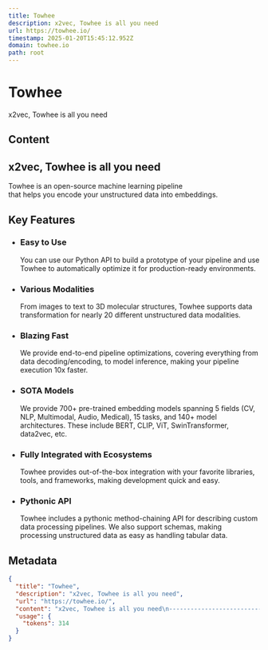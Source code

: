 ```yaml
---
title: Towhee
description: x2vec, Towhee is all you need
url: https://towhee.io/
timestamp: 2025-01-20T15:45:12.952Z
domain: towhee.io
path: root
---
```


# Towhee


x2vec, Towhee is all you need


## Content

x2vec, Towhee is all you need
-----------------------------

Towhee is an open-source machine learning pipeline  
that helps you encode your unstructured data into embeddings.

[](https://docs.towhee.io/Getting%20Started/quick-start/)

Key Features
------------

*   ### Easy to Use
    
    You can use our Python API to build a prototype of your pipeline and use Towhee to automatically optimize it for production-ready environments.
    
*   ### Various Modalities
    
    From images to text to 3D molecular structures, Towhee supports data transformation for nearly 20 different unstructured data modalities.
    
*   ### Blazing Fast
    
    We provide end-to-end pipeline optimizations, covering everything from data decoding/encoding, to model inference, making your pipeline execution 10x faster.
    
*   ### SOTA Models
    
    We provide 700+ pre-trained embedding models spanning 5 fields (CV, NLP, Multimodal, Audio, Medical), 15 tasks, and 140+ model architectures. These include BERT, CLIP, ViT, SwinTransformer, data2vec, etc.
    
*   ### Fully Integrated with Ecosystems
    
    Towhee provides out-of-the-box integration with your favorite libraries, tools, and frameworks, making development quick and easy.
    
*   ### Pythonic API
    
    Towhee includes a pythonic method-chaining API for describing custom data processing pipelines. We also support schemas, making processing unstructured data as easy as handling tabular data.

## Metadata

```json
{
  "title": "Towhee",
  "description": "x2vec, Towhee is all you need",
  "url": "https://towhee.io/",
  "content": "x2vec, Towhee is all you need\n-----------------------------\n\nTowhee is an open-source machine learning pipeline  \nthat helps you encode your unstructured data into embeddings.\n\n[](https://docs.towhee.io/Getting%20Started/quick-start/)\n\nKey Features\n------------\n\n*   ### Easy to Use\n    \n    You can use our Python API to build a prototype of your pipeline and use Towhee to automatically optimize it for production-ready environments.\n    \n*   ### Various Modalities\n    \n    From images to text to 3D molecular structures, Towhee supports data transformation for nearly 20 different unstructured data modalities.\n    \n*   ### Blazing Fast\n    \n    We provide end-to-end pipeline optimizations, covering everything from data decoding/encoding, to model inference, making your pipeline execution 10x faster.\n    \n*   ### SOTA Models\n    \n    We provide 700+ pre-trained embedding models spanning 5 fields (CV, NLP, Multimodal, Audio, Medical), 15 tasks, and 140+ model architectures. These include BERT, CLIP, ViT, SwinTransformer, data2vec, etc.\n    \n*   ### Fully Integrated with Ecosystems\n    \n    Towhee provides out-of-the-box integration with your favorite libraries, tools, and frameworks, making development quick and easy.\n    \n*   ### Pythonic API\n    \n    Towhee includes a pythonic method-chaining API for describing custom data processing pipelines. We also support schemas, making processing unstructured data as easy as handling tabular data.",
  "usage": {
    "tokens": 314
  }
}
```
